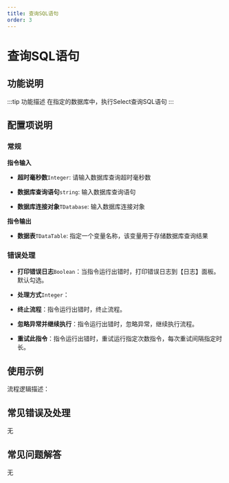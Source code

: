 ```yaml
---
title: 查询SQL语句
order: 3
---
```


# 查询SQL语句

## 功能说明

:::tip 功能描述
在指定的数据库中，执行Select查询SQL语句
:::

## 配置项说明

### 常规

**指令输入**

- **超时毫秒数**`Integer`: 请输入数据库查询超时毫秒数

- **数据库查询语句**`string`: 输入数据库查询语句

- **数据库连接对象**`TDatabase`: 输入数据库连接对象


**指令输出**

- **数据表**`TDataTable`: 指定一个变量名称，该变量用于存储数据库查询结果

### 错误处理

- **打印错误日志**`Boolean`：当指令运行出错时，打印错误日志到【日志】面板。默认勾选。

- **处理方式**`Integer`：

 - **终止流程**：指令运行出错时，终止流程。

 - **忽略异常并继续执行**：指令运行出错时，忽略异常，继续执行流程。

 - **重试此指令**：指令运行出错时，重试运行指定次数指令，每次重试间隔指定时长。

## 使用示例

流程逻辑描述：

## 常见错误及处理

无

## 常见问题解答

无

